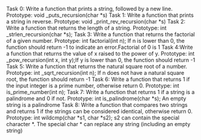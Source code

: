 Task 0: Write a function that prints a string, followed by a new line.
Prototype: void _puts_recursion(char *s)
Task 1: Write a function that prints a string in reverse.
Prototype: void _print_rev_recursion(char *s)
Task 2: Write a function that returns the length of a string.
Prototype: int _strlen_recursion(char *s);
Task 3: Write a function that returns the factorial of a given number.
Prototype: int factorial(int n);
If n is lower than 0, the function should return -1 to indicate an error.Factorial of 0 is 1
Task 4:Write a function that returns the value of x raised to the power of y.
Prototype: int _pow_recursion(int x, int y);If y is lower than 0, the function should return -1
Task 5: Write a function that returns the natural square root of a number.
Prototype: int _sqrt_recursion(int n);
If n does not have a natural square root, the function should return -1
Task 6: Write a function that returns 1 if the input integer is a prime number, otherwise return 0.
Prototype: int is_prime_number(int n);
Task 7: Write a function that returns 1 if a string is a palindrome and 0 if not.
Prototype: int is_palindrome(char *s);
An empty string is a palindrome
Task 8: Write a function that compares two strings and returns 1 if the strings can be considered identical, otherwise return 0.
Prototype: int wildcmp(char *s1, char *s2);
s2 can contain the special character *.
The special char * can replace any string (including an empty string)
